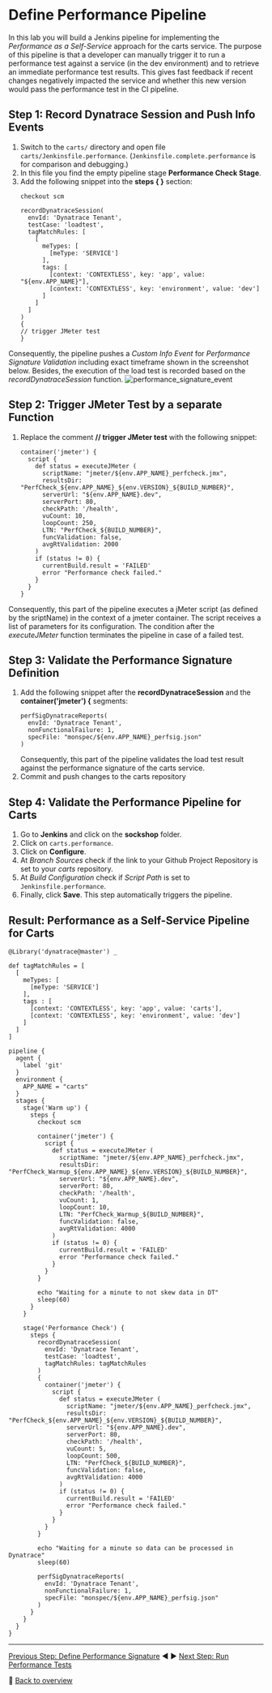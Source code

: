 # Define Performance Pipeline

In this lab you will build a Jenkins pipeline for implementing the *Performance as a Self-Service* approach for the carts service. The purpose of this pipeline is that a developer can manually trigger it to run a performance test against a service (in the dev environment) and to retrieve an immediate performance test results. This gives fast feedback if recent changes negatively impacted the service and whether this new version would pass the performance test in the CI pipeline.

## Step 1: Record Dynatrace Session and Push Info Events
1. Switch to the `carts/` directory and open file `carts/Jenkinsfile.performance`. (`Jenkinsfile.complete.performance` is for comparison and debugging.)
1. In this file you find the empty pipeline stage **Performance Check Stage**.
1. Add the following snippet into the **steps { }** section:
    ```
    checkout scm

    recordDynatraceSession(
      envId: 'Dynatrace Tenant',
      testCase: 'loadtest',
      tagMatchRules: [
        [
          meTypes: [
            [meType: 'SERVICE']
          ],
          tags: [
            [context: 'CONTEXTLESS', key: 'app', value: "${env.APP_NAME}"],
            [context: 'CONTEXTLESS', key: 'environment', value: 'dev']
          ]
        ]
      ]
    ) 
    {
    // trigger JMeter test
    }  
    ```
Consequently, the pipeline pushes a *Custom Info Event* for *Performance Signature Validation* including exact timeframe shown in the screenshot below. Besides, the execution of the load test is recorded based on the *recordDynatraceSession* function. 
![performance_signature_event](../assets/performance_signature_event.png)

## Step 2: Trigger JMeter Test by a separate Function
1. Replace the comment **// trigger JMeter test** with the following snippet:
    ```
    container('jmeter') {
      script {
        def status = executeJMeter ( 
          scriptName: "jmeter/${env.APP_NAME}_perfcheck.jmx",
          resultsDir: "PerfCheck_${env.APP_NAME}_${env.VERSION}_${BUILD_NUMBER}",
          serverUrl: "${env.APP_NAME}.dev", 
          serverPort: 80,
          checkPath: '/health',
          vuCount: 10,
          loopCount: 250,
          LTN: "PerfCheck_${BUILD_NUMBER}",
          funcValidation: false,
          avgRtValidation: 2000
        )
        if (status != 0) {
          currentBuild.result = 'FAILED'
          error "Performance check failed."
        }
      }
    }
    ```
Consequently, this part of the pipeline executes a jMeter script (as defined by the sriptName) in the context of a jmeter container. The script receives a list of parameters for its configuration. The condition after the *executeJMeter* function terminates the pipeline in case of a failed test.  

## Step 3: Validate the Performance Signature Definition
1. Add the following snippet after the **recordDynatraceSession** and the **container('jmeter') {** segments:
    ```
    perfSigDynatraceReports(
      envId: 'Dynatrace Tenant', 
      nonFunctionalFailure: 1, 
      specFile: "monspec/${env.APP_NAME}_perfsig.json"
    ) 
    ```
    Consequently, this part of the pipeline validates the load test result against the performance signature of the carts service.
1. Commit and push changes to the carts repository

## Step 4: Validate the Performance Pipeline for Carts
1. Go to  **Jenkins** and click on the **sockshop** folder.
1. Click on `carts.performance`.
1. Click on **Configure**.
1. At *Branch Sources* check if the link to your Github Project Repository is set to your *carts* repository.
1. At *Build Configuration* check if *Script Path* is set to `Jenkinsfile.performance`.
1. Finally, click **Save**. This step automatically triggers the pipeline.

## Result: Performance as a Self-Service Pipeline for Carts
```
@Library('dynatrace@master') _

def tagMatchRules = [
  [
    meTypes: [
      [meType: 'SERVICE']
    ],
    tags : [
      [context: 'CONTEXTLESS', key: 'app', value: 'carts'],
      [context: 'CONTEXTLESS', key: 'environment', value: 'dev']
    ]
  ]
]

pipeline {
  agent {
    label 'git'
  }
  environment {
    APP_NAME = "carts"
  }
  stages {
    stage('Warm up') {
      steps {
        checkout scm

        container('jmeter') {
          script {
            def status = executeJMeter ( 
              scriptName: "jmeter/${env.APP_NAME}_perfcheck.jmx",
              resultsDir: "PerfCheck_Warmup_${env.APP_NAME}_${env.VERSION}_${BUILD_NUMBER}",
              serverUrl: "${env.APP_NAME}.dev", 
              serverPort: 80,
              checkPath: '/health',
              vuCount: 1,
              loopCount: 10,
              LTN: "PerfCheck_Warmup_${BUILD_NUMBER}",
              funcValidation: false,
              avgRtValidation: 4000
            )
            if (status != 0) {
              currentBuild.result = 'FAILED'
              error "Performance check failed."
            }
          }
        }
        
        echo "Waiting for a minute to not skew data in DT"
        sleep(60)
      }
    }

    stage('Performance Check') {
      steps {
        recordDynatraceSession(
          envId: 'Dynatrace Tenant',
          testCase: 'loadtest',
          tagMatchRules: tagMatchRules
        ) 
        {
          container('jmeter') {
            script {
              def status = executeJMeter ( 
                scriptName: "jmeter/${env.APP_NAME}_perfcheck.jmx",
                resultsDir: "PerfCheck_${env.APP_NAME}_${env.VERSION}_${BUILD_NUMBER}",
                serverUrl: "${env.APP_NAME}.dev", 
                serverPort: 80,
                checkPath: '/health',
                vuCount: 5,
                loopCount: 500,
                LTN: "PerfCheck_${BUILD_NUMBER}",
                funcValidation: false,
                avgRtValidation: 4000
              )
              if (status != 0) {
                currentBuild.result = 'FAILED'
                error "Performance check failed."
              }
            }
          }
        }

        echo "Waiting for a minute so data can be processed in Dynatrace"
        sleep(60)

        perfSigDynatraceReports(
          envId: 'Dynatrace Tenant', 
          nonFunctionalFailure: 1, 
          specFile: "monspec/${env.APP_NAME}_perfsig.json"
        ) 
      }
    }
  }
}
```

---

[Previous Step: Define Performance Signature](../03_Define_Performance_Signature) :arrow_backward: :arrow_forward: [Next Step: Run Performance Tests](../05_Run_Performance_Tests)

:arrow_up_small: [Back to overview](../)
